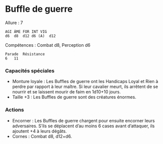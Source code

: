 # Buffle de guerre

Allure : 7

	AGI	ÂME	FOR	INT	VIG
	d6	d8	d12	d6 (A)	d12

Compétences : Combat d8, Perception d6

	Parade	Résistance
	6	11

### Capacités spéciales
- Monture loyale : Les Buffles de guerre ont les Handicaps Loyal et Rien à perdre par rapport à leur maître. Si leur cavalier meurt, ils arrêtent de se nourrir et se laissent mourir de faim en 1d10+10 jours.
- Taille +3 : Les Buffles de guerre sont des créatures énormes.

### Actions
- Encorner : Les Buffles de guerre chargent pour ensuite encorner leurs adversaires. S’ils se déplacent d’au moins 6 cases avant d’attaquer, ils ajoutent +4 à leurs dégâts.
- Cornes : Combat d8, d12+d6.